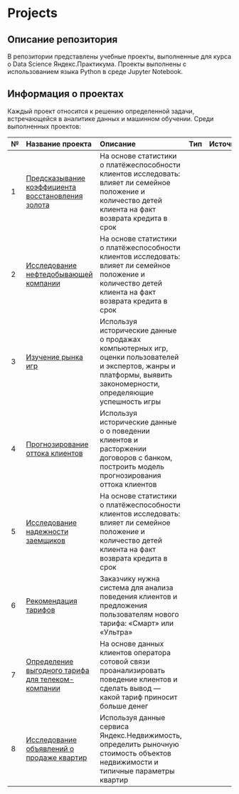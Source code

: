 # Projects 

## Описание репозитория 

В репозитории представлены учебные проекты, выполненные для курса о Data Science Яндекс.Практикума. Проекты выполнены с использованием языка Python в среде Jupyter Notebook.

## Информация о проектах

Каждый проект относится к решению определенной задачи, встречающейся в аналитике данных и машинном обучении. Среди выполненных проектов:

| № | Название проекта | Описание | Тип | Источник | Инструменты |
|:- | :--------------- | :------- | :-- | :------- | :---------- |
| 1 | [Предсказывание коэффициента восстановления золота](01_predicting_the_recovery_rate_of_gold) | На основе статистики о платёжеспособности клиентов исследовать: влияет ли семейное положение и количество детей клиента на факт возврата кредита в срок |  |  | `Pandas` `PyMystem3` `Pandas_profiling` |
| 2 | [Исследование нефтедобывающей компании](02_oil_company_research) | На основе статистики о платёжеспособности клиентов исследовать: влияет ли семейное положение и количество детей клиента на факт возврата кредита в срок |  |  | `Pandas` `PyMystem3` `Pandas_profiling` |
| 3 | [Изучение рынка игр](03_the_study_of_market_games) | Используя исторические данные о продажах компьютерных игр, оценки пользователей и экспертов, жанры и платформы, выявить закономерности, определяющие успешность игры |  |  | `Pandas` `Pandas_profiling` `Numpy` `Matplotlib` `Scipy` `Sklearn` |
| 4 | [Прогнозирование оттока клиентов](04_forecasting_customer_churn) | Используя исторические данные о о поведении клиентов и расторжении договоров с банком, построить модель прогнозирования оттока клиентов |  |  | `Pandas` `Pandas_profiling` `Numpy` `Matplotlib` `Scipy` `Sklearn` |
| 5 | [Исследование надежности заемщиков](05_research_on_the_reliability_of_borrowers) | На основе статистики о платёжеспособности клиентов исследовать: влияет ли семейное положение и количество детей клиента на факт возврата кредита в срок |  |  | `Pandas` `PyMystem3` `Pandas_profiling` |
| 6 | [Рекомендация тарифов](06_rate_recommendation) | Заказчику нужна система для анализа поведения клиентов и предложения пользователям нового тарифа: «Смарт» или «Ультра» |  |  | `Pandas` `Pandas_profiling` `Numpy` `Matplotlib` `Sklearn` |
| 7 | [Определение выгодного тарифа для телеком-компании](07_telecoms_prospective_plan) | На основе данных клиентов оператора сотовой связи проанализировать поведение клиентов и сделать вывод — какой тариф приносит больше денег |  |  | `Pandas` `Cufflinks` `Pandas_profiling` `Matplotlib` `Numpy` `Scipy` |
| 8 | [Исследование объявлений о продаже квартир](08_piter_apartments) | Используя данные сервиса Яндекс.Недвижимость, определить рыночную стоимость объектов недвижимости и типичные параметры квартир |  |  | `Python` `Pandas` `Matplotlib` `PyMystem3` `Pandas_profiling` |
